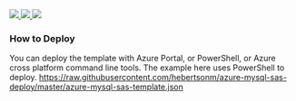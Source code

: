 <a href="https://portal.azure.com/#create/Microsoft.Template/uri/http://raw.githubusercontent.com/hebertsonm/azure-mysql-sas-deploy/master/azure-mysql-sas-template.json" target="_blank">
    <img src="http://azuredeploy.net/deploybutton.png"/>
</a>

<a href="https://azuredeploy.net/?repository=http://github.com/hebertsonm/azure-mysql-sas-deploy" target="_blank">
    <img src="http://azuredeploy.net/deploybutton.png"/>
</a>

<a href="http://armviz.io/#/?load=https://raw.githubusercontent.com/hebertsonm/azure-mysql-sas-deploy/master/azure-mysql-sas-template.json" target="_blank">
  <img src="http://armviz.io/visualizebutton.png"/>
</a>

### How to Deploy
You can deploy the template with Azure Portal, or PowerShell, or Azure cross platform command line tools.  The example here uses PowerShell to deploy.
https://raw.githubusercontent.com/hebertsonm/azure-mysql-sas-deploy/master/azure-mysql-sas-template.json
